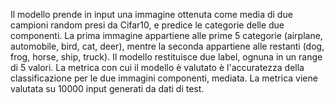 Il modello prende in input una immagine ottenuta come media di due campioni random presi da Cifar10, e predice le categorie delle due componenti.  La prima immagine appartiene alle prime 5 categorie (airplane, automobile, bird, cat, deer), mentre la seconda appartiene alle restanti (dog, frog, horse, ship, truck). Il modello restituisce due label, ognuna in un range di 5 valori.  La metrica con cui il modello è valutato è l'accuratezza della classificazione per le due immagini componenti, mediata.  La metrica viene valutata su 10000 input generati da dati di test.
